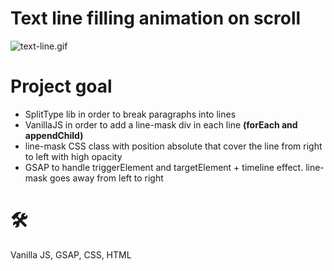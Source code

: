# Text line filling animation on scroll
![text-line.gif](https://github.com/teotimepacreau/Text-line-filling-animation-on-scroll-Day6-Of-100DaysOfCode/blob/main/Text-line.gif)

# Project goal
- SplitType lib in order to break paragraphs into lines 
- VanillaJS in order to add a line-mask div in each line **(forEach and appendChild)**
- line-mask CSS class with position absolute that cover the line from right to left with high opacity
- GSAP to handle triggerElement and targetElement + timeline effect. line-mask goes away from left to right 

# 🛠️
Vanilla JS, GSAP, CSS, HTML
